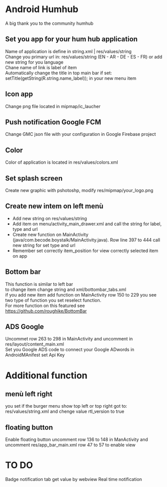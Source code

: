 # Android Humhub
A big thank you to the community humhub

## Set you app for your hum hub application 

Name of application is define in string.xml | res/values/string <br>
Change you primary url in: res/values/string (EN - AR - DE - ES - FR) or add new string for you language <br>
Chane name of link is label of item <br>
Automatically change the title in top main bar if set: setTitle(getString(R.string.name_label)); in your new menu item <br>

## Icon app 
Change png file located in mipmap/ic_laucher

## Push notification Google FCM
Change GMC json file with your configuration in Google Firebase project

## Color 
Color of application is located in res/values/colors.xml

## Set splash screen
Create new graphic with pshotoshp, modify res/mipmap/your_logo.png

## Create new intem on left menù
- Add new string on res/values/string
- Add item on menu/activity_main_drawer.xml and call the string for label, type and url
- Create new function on MainActivity (java/com.becode.boystalk/MainActivity.java). Row line 397 to 444
  call new string for set type and url 
- Remember set correctly item_position for view correctly selected item on app

## Bottom bar
This function is similar to left bar <br>
to change item change string and xml/bottombar_tabs.xml <br>
if you add new item add function on MainActivity row 150 to 229 you see two type of function you set reselect function.<br>
For more function on this featured see https://github.com/roughike/BottomBar

## ADS Google
Uncommet row 263 to 298 in MainActivity and uncomment in res/layout/content_main.xml <br>
Set you Google ADS code to connect your Google ADwords in AndroidMAnifest set Api Key <br>

# Additional function 

## menù left right
you set if the burger menu show top left or top right got to: res/values/string.xml and chenge value rtl_version to true
## floating button
Enable floating button uncomment row 136 to 148 in ManActivity and uncomment res/app_bar_main.xml row 47 to 57 to enable view

# TO DO
Badge notification tab get value by webview
Real time notification


